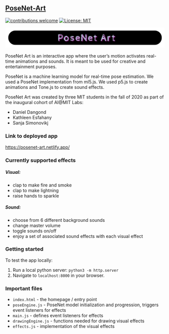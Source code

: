 ## [PoseNet-Art](https://posenet-art.netlify.app/)
[![contributions welcome](https://img.shields.io/badge/contributions-welcome-brightgreen.svg?style=flat)](https://github.com/ddgond/posenet-art/issues)
[![License: MIT](https://img.shields.io/badge/License-MIT-yellow.svg)](https://opensource.org/licenses/MIT)

![posenet-art-logo](./posenet-art-logo.png)

 PoseNet Art is an interactive app where the user’s motion activates real-time animations and sounds. It is meant to be used for creative and entertainment purposes.

 PoseNet is a machine learning model for real-time pose estimation. We used a PoseNet implementation from ml5.js. We used p5.js to create animations and Tone.js to create sound effects.

 PoseNet Art was created by three MIT students in the fall of 2020 as part of the inaugural cohort of AI@MIT Labs:
 - Daniel Dangond
 - Kathleen Esfahany
 - Sanja Simonovikj

### Link to deployed app

https://posenet-art.netlify.app/

### Currently supported effects

##### Visual:
- clap to make fire and smoke
- clap to make lightning
- raise hands to sparkle

##### Sound:
- choose from 6 different background sounds
- change master volume
- toggle sounds on/off
- enjoy a set of associated sound effects with each visual effect

### Getting started

To test the app locally:
 1. Run a local python server: `python3 -m http.server` 
 2. Navigate to `localhost:8000` in your browser.
 
### Important files
- `index.html` - the homepage / entry point
- `poseEngine.js` - PoseNet model initialization and progression, triggers event listeners for effects
- `main.js` - defines event listeners for effects
- `drawingEngine.js` - functions needed for drawing visual effects
- `effects.js` - implementation of the visual effects




